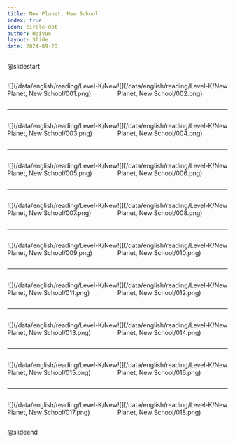 ```yaml
---
title: New Planet, New School
index: true
icon: circle-dot
author: Haiyue
layout: Slide
date: 2024-09-20
---
```

 
@slidestart

<div style="display:flex">
<div style="flex:1">

![](/data/english/reading/Level-K/New Planet, New School/001.png)
</div>
<div style="flex:1">

![](/data/english/reading/Level-K/New Planet, New School/002.png)
</div>
</div>

---

<div style="display:flex">
<div style="flex:1">

![](/data/english/reading/Level-K/New Planet, New School/003.png)
</div>
<div style="flex:1">

![](/data/english/reading/Level-K/New Planet, New School/004.png)
</div>
</div>

---

<div style="display:flex">
<div style="flex:1">

![](/data/english/reading/Level-K/New Planet, New School/005.png)
</div>
<div style="flex:1">

![](/data/english/reading/Level-K/New Planet, New School/006.png)
</div>
</div>

---

<div style="display:flex">
<div style="flex:1">

![](/data/english/reading/Level-K/New Planet, New School/007.png)
</div>
<div style="flex:1">

![](/data/english/reading/Level-K/New Planet, New School/008.png)
</div>
</div>

---

<div style="display:flex">
<div style="flex:1">

![](/data/english/reading/Level-K/New Planet, New School/009.png)
</div>
<div style="flex:1">

![](/data/english/reading/Level-K/New Planet, New School/010.png)
</div>
</div>

---

<div style="display:flex">
<div style="flex:1">

![](/data/english/reading/Level-K/New Planet, New School/011.png)
</div>
<div style="flex:1">

![](/data/english/reading/Level-K/New Planet, New School/012.png)
</div>
</div>

---

<div style="display:flex">
<div style="flex:1">

![](/data/english/reading/Level-K/New Planet, New School/013.png)
</div>
<div style="flex:1">

![](/data/english/reading/Level-K/New Planet, New School/014.png)
</div>
</div>

---

<div style="display:flex">
<div style="flex:1">

![](/data/english/reading/Level-K/New Planet, New School/015.png)
</div>
<div style="flex:1">

![](/data/english/reading/Level-K/New Planet, New School/016.png)
</div>
</div>

---

<div style="display:flex">
<div style="flex:1">

![](/data/english/reading/Level-K/New Planet, New School/017.png)
</div>
<div style="flex:1">

![](/data/english/reading/Level-K/New Planet, New School/018.png)
</div>
</div>

@slideend